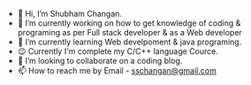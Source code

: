 - 👋 Hi, I’m Shubham Changan.
- 👀 I’m currently working on how to get knowledge of coding & programing as per Full stack developer & as a Web developer
- 🌱 I’m currently learning Web develpoment & java programing.
- 😉 Currently I'm complete my C/C++ language Cource.
- 💞️ I’m looking to collaborate on a coding blog.
- 📫 How to reach me by Email - sschangan@gmail.com

<!---
CHANGANSHUBHAM/CHANGANSHUBHAM is a ✨ special ✨ repository because its `README.md` (this file) appears on your GitHub profile.
You can click the Preview link to take a look at your changes.
--->
